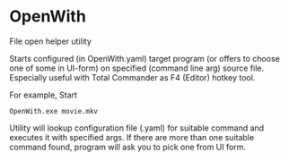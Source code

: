 # OpenWith
File open helper utility

Starts configured (in OpenWith.yaml) target program (or offers to choose one of some in UI-form) on specified (command line arg) source file.
Especially useful with Total Commander as F4 (Editor) hotkey tool.

For example,
Start 
```
OpenWith.exe movie.mkv
```
Utility will lookup configuration file (.yaml) for suitable command and executes it with specified args. 
If there are more than one suitable command found, program will ask you to pick one from UI form.